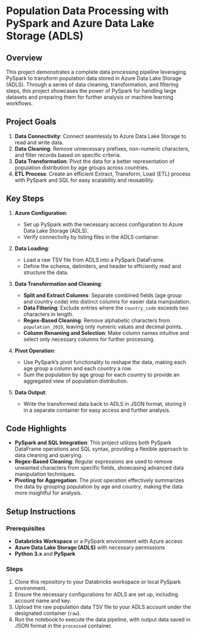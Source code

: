# Population Data Processing with PySpark and Azure Data Lake Storage (ADLS)

## Overview

This project demonstrates a complete data processing pipeline leveraging PySpark to transform population data stored in Azure Data Lake Storage (ADLS). Through a series of data cleaning, transformation, and filtering steps, this project showcases the power of PySpark for handling large datasets and preparing them for further analysis or machine learning workflows.

## Project Goals

1. **Data Connectivity**: Connect seamlessly to Azure Data Lake Storage to read and write data.
2. **Data Cleaning**: Remove unnecessary prefixes, non-numeric characters, and filter records based on specific criteria.
3. **Data Transformation**: Pivot the data for a better representation of population distribution by age groups across countries.
4. **ETL Process**: Create an efficient Extract, Transform, Load (ETL) process with PySpark and SQL for easy scalability and reusability.

## Key Steps

1. **Azure Configuration**:
   - Set up PySpark with the necessary access configuration to Azure Data Lake Storage (ADLS).
   - Verify connectivity by listing files in the ADLS container.

2. **Data Loading**:
   - Load a raw TSV file from ADLS into a PySpark DataFrame.
   - Define the schema, delimiters, and header to efficiently read and structure the data.

3. **Data Transformation and Cleaning**:
   - **Split and Extract Columns**: Separate combined fields (age group and country code) into distinct columns for easier data manipulation.
   - **Data Filtering**: Exclude entries where the `country_code` exceeds two characters in length.
   - **Regex-Based Cleaning**: Remove alphabetic characters from `population_2019`, leaving only numeric values and decimal points.
   - **Column Renaming and Selection**: Make column names intuitive and select only necessary columns for further processing.

4. **Pivot Operation**:
   - Use PySpark’s pivot functionality to reshape the data, making each age group a column and each country a row.
   - Sum the population by age group for each country to provide an aggregated view of population distribution.

5. **Data Output**:
   - Write the transformed data back to ADLS in JSON format, storing it in a separate container for easy access and further analysis.

## Code Highlights

- **PySpark and SQL Integration**: This project utilizes both PySpark DataFrame operations and SQL syntax, providing a flexible approach to data cleaning and querying.
- **Regex-Based Cleaning**: Regular expressions are used to remove unwanted characters from specific fields, showcasing advanced data manipulation techniques.
- **Pivoting for Aggregation**: The pivot operation effectively summarizes the data by grouping population by age and country, making the data more insightful for analysis.

## Setup Instructions

### Prerequisites
- **Databricks Workspace** or a PySpark environment with Azure access
- **Azure Data Lake Storage (ADLS)** with necessary permissions
- **Python 3.x** and **PySpark**

### Steps
1. Clone this repository to your Databricks workspace or local PySpark environment.
2. Ensure the necessary configurations for ADLS are set up, including account name and key.
3. Upload the raw population data TSV file to your ADLS account under the designated container (`raw`).
4. Run the notebook to execute the data pipeline, with output data saved in JSON format in the `processed` container.
